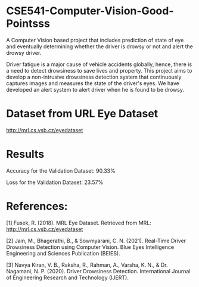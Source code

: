 # CSE541-Computer-Vision-Good-Pointsss

A Computer Vision based project that includes prediction of state of eye and eventually determining whether the driver is drowsy or not and alert the drowsy driver. 

Driver fatigue is a major cause of vehicle accidents globally, hence, there is a need to detect drowsiness to save lives and property. This project aims to develop a non-intrusive drowsiness detection system that continuously captures images and measures the state of the driver's eyes. We have developed an alert system to alert driver when he is found to be drowsy.

# Dataset from URL Eye Dataset

http://mrl.cs.vsb.cz/eyedataset

# Results

Accuracy for the Validation Dataset: 90.33%

Loss for the Validation Dataset: 23.57%
 
# References:

[1] Fusek, R. (2018). MRL Eye Dataset. Retrieved from MRL: http://mrl.cs.vsb.cz/eyedataset

[2] Jain, M., Bhagerathi, B., & Sowmyarani, C. N. (2021). Real-Time Driver Drowsiness Detection using Computer Vision. Blue Eyes Intelligence Engineering and Sciences Publication (BEIES).

[3] Navya Kiran, V. B., Raksha, R., Rahman, A., Varsha, K. N., & Dr. Nagamani, N. P. (2020). Driver Drowsiness Detection. International Journal of Engineering Research and Technology (IJERT).




